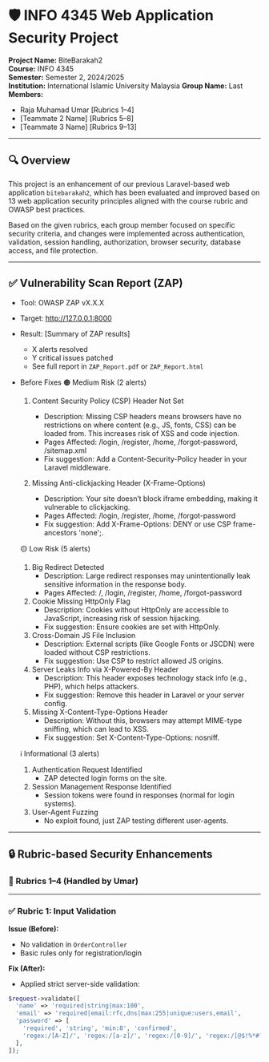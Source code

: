 # 🛡️ INFO 4345 Web Application Security Project
**Project Name:** BiteBarakah2  
**Course:** INFO 4345  
**Semester:** Semester 2, 2024/2025  
**Institution:** International Islamic University Malaysia
**Group Name:** Last  
**Members:**
- Raja Muhamad Umar [Rubrics 1–4]
- [Teammate 2 Name] [Rubrics 5–8]
- [Teammate 3 Name] [Rubrics 9–13]

---

## 🔍 Overview
This project is an enhancement of our previous Laravel-based web application `bitebarakah2`, which has been evaluated and improved based on 13 web application security principles aligned with the course rubric and OWASP best practices.

Based on the given rubrics, each group member focused on specific security criteria, and changes were implemented across authentication, validation, session handling, authorization, browser security, database access, and file protection.

---

## ✅ Vulnerability Scan Report (ZAP)
- Tool: OWASP ZAP vX.X.X
- Target: http://127.0.0.1:8000
- Result: [Summary of ZAP results]
  - X alerts resolved
  - Y critical issues patched
  - See full report in `ZAP_Report.pdf` or `ZAP_Report.html`

- Before Fixes
    🟠 Medium Risk (2 alerts)
    1. Content Security Policy (CSP) Header Not Set
        - Description: Missing CSP headers means browsers have no restrictions on where content (e.g., JS, fonts, CSS) can be loaded from. This increases risk of XSS and code injection.
        - Pages Affected: /login, /register, /home, /forgot-password, /sitemap.xml
        - Fix suggestion: Add a Content-Security-Policy header in your Laravel middleware.

    2. Missing Anti-clickjacking Header (X-Frame-Options)
        - Description: Your site doesn’t block iframe embedding, making it vulnerable to clickjacking.
        - Pages Affected: /login, /register, /home, /forgot-password
        - Fix suggestion: Add X-Frame-Options: DENY or use CSP frame-ancestors 'none';.

    🟡 Low Risk (5 alerts)
    1. Big Redirect Detected
        - Description: Large redirect responses may unintentionally leak sensitive information in the response body.
        - Pages Affected: /, /login, /register, /home, /forgot-password
    2. Cookie Missing HttpOnly Flag
        - Description: Cookies without HttpOnly are accessible to JavaScript, increasing risk of session hijacking.
        - Fix suggestion: Ensure cookies are set with HttpOnly.
    3. Cross-Domain JS File Inclusion
        - Description: External scripts (like Google Fonts or JSCDN) were loaded without CSP restrictions.
        - Fix suggestion: Use CSP to restrict allowed JS origins.
    4. Server Leaks Info via X-Powered-By Header
        - Description: This header exposes technology stack info (e.g., PHP), which helps attackers.
        - Fix suggestion: Remove this header in Laravel or your server config.
    5. Missing X-Content-Type-Options Header
        - Description: Without this, browsers may attempt MIME-type sniffing, which can lead to XSS.
        - Fix suggestion: Set X-Content-Type-Options: nosniff.

    ℹ️ Informational (3 alerts)
    1. Authentication Request Identified
        - ZAP detected login forms on the site.
    2. Session Management Response Identified
        - Session tokens were found in responses (normal for login systems).
    3. User-Agent Fuzzing
        - No exploit found, just ZAP testing different user-agents.

---

## 🔒 Rubric-based Security Enhancements

### 🧾 Rubrics 1–4 (Handled by Umar)

---

### ✅ **Rubric 1: Input Validation**

**Issue (Before):**  
- No validation in `OrderController`
- Basic rules only for registration/login

**Fix (After):**
- Applied strict server-side validation:
```php
$request->validate([
  'name' => 'required|string|max:100',
  'email' => 'required|email:rfc,dns|max:255|unique:users,email',
  'password' => [
    'required', 'string', 'min:8', 'confirmed',
    'regex:/[A-Z]/', 'regex:/[a-z]/', 'regex:/[0-9]/', 'regex:/[@$!%*#?&]/',
  ],
]);
